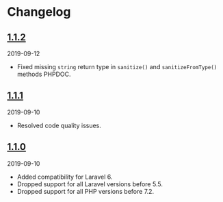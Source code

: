 # Changelog

## [1.1.2](https://github.com/Okipa/laravel-request-sanitizer/releases/tag/1.1.2)
2019-09-12
- Fixed missing `string` return type in `sanitize()` and `sanitizeFromType()` methods PHPDOC.

## [1.1.1](https://github.com/Okipa/laravel-request-sanitizer/releases/tag/1.1.1)
2019-09-10
- Resolved code quality issues.

## [1.1.0](https://github.com/Okipa/laravel-request-sanitizer/releases/tag/1.1.0)
2019-09-10
- Added compatibility for Laravel 6.
- Dropped support for all Laravel versions before 5.5.
- Dropped support for all PHP versions before 7.2.
